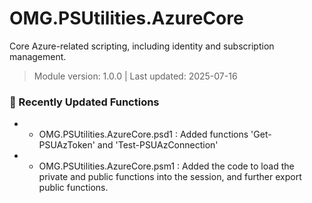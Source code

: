 # OMG.PSUtilities.AzureCore

Core Azure-related scripting, including identity and subscription management.


> Module version: 1.0.0 | Last updated: 2025-07-16
### 🚀 Recently Updated Functions
- - OMG.PSUtilities.AzureCore.psd1 : Added functions 'Get-PSUAzToken' and  'Test-PSUAzConnection'
- - OMG.PSUtilities.AzureCore.psm1 : Added the code to load the private and public functions into the session, and further export public functions.
